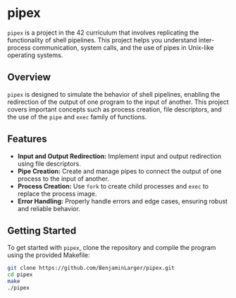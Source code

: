 # pipex

`pipex` is a project in the 42 curriculum that involves replicating the functionality of shell pipelines. This project helps you understand inter-process communication, system calls, and the use of pipes in Unix-like operating systems.

## Overview

`pipex` is designed to simulate the behavior of shell pipelines, enabling the redirection of the output of one program to the input of another. This project covers important concepts such as process creation, file descriptors, and the use of the `pipe` and `exec` family of functions.

## Features

- **Input and Output Redirection:** Implement input and output redirection using file descriptors.
- **Pipe Creation:** Create and manage pipes to connect the output of one process to the input of another.
- **Process Creation:** Use `fork` to create child processes and `exec` to replace the process image.
- **Error Handling:** Properly handle errors and edge cases, ensuring robust and reliable behavior.

## Getting Started

To get started with `pipex`, clone the repository and compile the program using the provided Makefile:

```bash
git clone https://github.com/BenjaminLarger/pipex.git
cd pipex
make
./pipex
